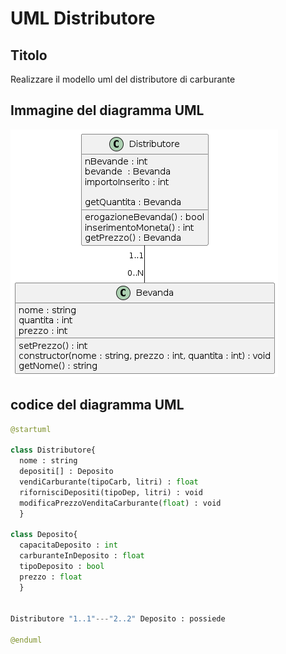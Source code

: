 # UML Distributore

## Titolo
Realizzare il modello uml del distributore di carburante

## Immagine del diagramma UML
![Distributore](https://github.com/isissmorciano/2223_4M/blob/main/Esercizi%20UML/Esercizio%20016/016_DistributoreUML.png?raw=true)

## codice del diagramma UML

``` python
@startuml

class Distributore{
  nome : string
  depositi[] : Deposito
  vendiCarburante(tipoCarb, litri) : float
  rifornisciDepositi(tipoDep, litri) : void 
  modificaPrezzoVenditaCarburante(float) : void 
  }

class Deposito{
  capacitaDeposito : int
  carburanteInDeposito : float
  tipoDeposito : bool
  prezzo : float
  }


Distributore "1..1"---"2..2" Deposito : possiede

@enduml
```
